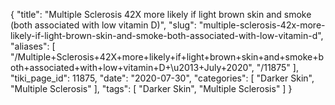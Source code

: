 {
    "title": "Multiple Sclerosis 42X more likely if light brown skin and smoke (both associated with low vitamin D)",
    "slug": "multiple-sclerosis-42x-more-likely-if-light-brown-skin-and-smoke-both-associated-with-low-vitamin-d",
    "aliases": [
        "/Multiple+Sclerosis+42X+more+likely+if+light+brown+skin+and+smoke+both+associated+with+low+vitamin+D+\u2013+July+2020",
        "/11875"
    ],
    "tiki_page_id": 11875,
    "date": "2020-07-30",
    "categories": [
        "Darker Skin",
        "Multiple Sclerosis"
    ],
    "tags": [
        "Darker Skin",
        "Multiple Sclerosis"
    ]
}